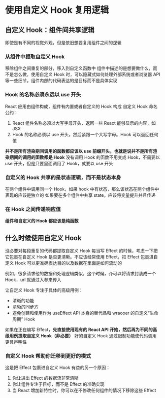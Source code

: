 # 使用自定义 Hook 复用逻辑

## 自定义 Hook：组件间共享逻辑

即使是有不同的视觉外观，但是依旧想要复用组件之间的逻辑

### 从组件中提取自定义 Hook

移除组件之间重复的部分，移入到自定义函数中
组件中描述的是想要做什么，而不是怎么做，使用自定义 Hook 时，可以隐藏式如何处理外部系统或者浏览器 API 等一些细节。组件内部的代码表达的是目标而不是具体实现

### Hook 的名称必须永远以 use 开头

React 应用由组件构成，组件有内置或者自定义的 Hook 构成
自定义 Hook 命名公约：

1. React 组件名称必须以大写字母开头，返回一些 React 能够显示的内容，如 JSX
2. Hook 的名称必须以 use 开头，然后紧跟一个大写字母。Hook 可以返回任何值

**并不是所有渲染期间调用的函数都应该以 use 前缀开头，也就是说并不是所有渲染期间的调用的函数都是 Hook**
没有调用 Hook 的函数不用变成 Hook，不需要以 use 开头，但是只要里面调用了 Hook，就要以 use 开头

### 自定义的 Hook 共享的是状态逻辑，而不是状态本身

在两个组件中调用同一个 Hook，如果 hook 中有状态，那么该状态在两个组件中表现的应该是独立的
如果要在多个组件中共享 state，应该将变量提升并且传递

### 在 Hook 之间传递响应值

**组件和自定义的 Hook 都应该是纯函数**

## 什么时候使用自定义 Hook

没必要对每段重复的代码都提取自定义 Hook
每当写 Effect 的时候，考虑一下把它包裹在自定义 Hook 是否更清晰。不应该经常使用 Effect，把 Effect 包裹进自定义 Hook 可以更准确表达目的以及数据在里面是如何流动的

例如，很多请求他的数据和处理逻辑类似，这个时候，介可以将请求封装成一个 Hook，url 就通过入参来传入

让自定义 Hook 专注于具体的高级用例：

- 清晰的功能
- 清晰的同步方
- 避免创建和使用作为 useEffect API 本身的替代品和 wraooer 的自定义“生命周期” Hook

如果在正在编写 Effect，**先直接使用现有的 React API 开始，然后再为不同的高级用例提取自定义 Hook（非必要）**
好的自定义 Hook 通过限制功能使代码调用更具声明性

### 自定义 Hook 帮助你迁移到更好的模式

这是把 Effect 包裹进自定义 Hook 有益的另一个原因：

1. 你让进出 Effect 的数据流非常清晰
2. 你让组件专注于目标，而不是 Effect 的准确实现
3. 当 React 增加新特性时，你可以在不修改任何组件的情况下移除这些 Effect
